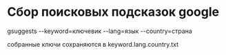 # Сбор поисковых подсказок google

gsuggests --keyword=ключевик --lang=язык --country=страна

собранные ключи сохраняются в keyword.lang.country.txt